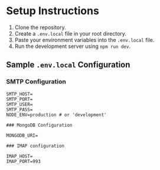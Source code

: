 # Setup Instructions

1. Clone the repository.
2. Create a `.env.local` file in your root directory.
3. Paste your environment variables into the `.env.local` file.
4. Run the development server using `npm run dev`.

## Sample `.env.local` Configuration

### SMTP Configuration

```env
SMTP_HOST=
SMTP_PORT=
SMTP_USER=
SMTP_PASS=
NODE_ENV=production # or 'development'

### MongoDB Configuration

MONGODB_URI=

### IMAP configuration

IMAP_HOST= 
IMAP_PORT=993